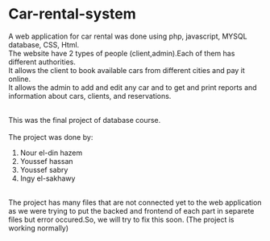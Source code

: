 # Car-rental-system
A web application for car rental was done using php, javascript, MYSQL database, CSS, Html.</br>
The website have 2 types of people (client,admin).Each of them has different authorities.</br>
It allows the client to book available cars from different cities and pay it online.</br>
It allows the admin to add and edit any car and to get and print reports and information about cars, clients, and reservations.</br></br>

This was the final project of database course.</br></br>
The project was done by:
1. Nour el-din hazem
2. Youssef hassan
3. Youssef sabry
4. Ingy el-sakhawy</br></br>

The project has many files that are not connected yet to the web application as we were trying to put the backed and frontend of each part in separete files but error occured.So, we will try to fix this soon. (The project is working normally)
